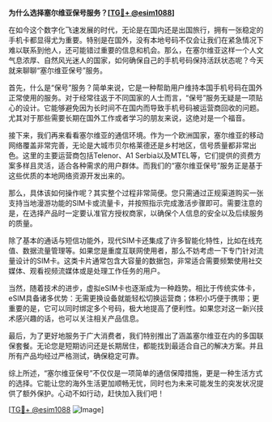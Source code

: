 **为什么选择塞尔维亚保号服务？[[TG💪+ @esim1088](https://t.me/s/esim1088)]**

在如今这个数字化飞速发展的时代，无论是在国内还是出国旅行，拥有一张稳定的手机卡都显得尤为重要。特别是在国外，没有本地号码不仅会让我们在紧急情况下难以联系到他人，还可能错过重要的信息和机会。那么，在塞尔维亚这样一个人文气息浓厚、自然风光迷人的国家，如何确保自己的手机号码保持活跃状态呢？今天就来聊聊“塞尔维亚保号”服务。

首先，什么是“保号”服务？简单来说，它是一种帮助用户维持本国手机号码在国外正常使用的服务。对于经常往返于不同国家的人士而言，“保号”服务无疑是一项贴心的设计。它能够避免因为长时间不在国内而导致手机号码被运营商回收的问题。尤其对于那些需要长期在国外工作或者学习的朋友来说，这绝对是一个福音。

接下来，我们再来看看塞尔维亚的通信环境。作为一个欧洲国家，塞尔维亚的移动网络覆盖非常完善，无论是大城市贝尔格莱德还是乡村地区，信号质量都非常出色。这里的主要运营商包括Telenor、A1 Serbia以及MTEL等，它们提供的资费方案多样且灵活，适合各种需求的用户群体。而我们的“塞尔维亚保号”服务正是基于这些优质的本地网络资源开发出来的。

那么，具体该如何操作呢？其实整个过程非常简便。您只需通过正规渠道购买一张支持当地漫游功能的SIM卡或流量卡，并按照指示完成激活步骤即可。需要注意的是，在选择产品时一定要认准官方授权商家，以确保个人信息的安全以及后续服务的质量。

除了基本的通话与短信功能外，现代SIM卡还集成了许多智能化特性，比如在线充值、数据流量管理等。如果您是重度互联网使用者，那么不妨考虑一下专门针对流量设计的SIM卡。这类卡片通常包含大容量的数据包，非常适合需要频繁使用社交媒体、观看视频流媒体或是处理工作任务的用户。

当然，随着技术的进步，虚拟eSIM卡也逐渐成为一种趋势。相比于传统实体卡，eSIM具备诸多优势：无需更换设备就能轻松切换运营商；体积小巧便于携带；更重要的是，它可以同时绑定多个号码，极大地提高了便利性。如果您对这一新兴技术感兴趣的话，也可以关注相关产品信息。

最后，为了更好地服务于广大消费者，我们特别推出了涵盖塞尔维亚在内的多国联保套餐。无论您是短期访问还是长期居住，都能找到最适合自己的解决方案。并且所有产品均经过严格测试，确保稳定可靠。

综上所述，“塞尔维亚保号”不仅仅是一项简单的通信保障措施，更是一种生活方式的选择。它能让您的海外生活更加顺畅无忧，同时也为未来可能发生的突发状况提供了额外保护。心动不如行动，赶快加入我们吧！

[[TG💪+ @esim1088](https://t.me/s/esim1088) ![Image](https://i.postimg.cc/4NQfJmqS/Snipaste-2025-05-13-00-14-12.png)]